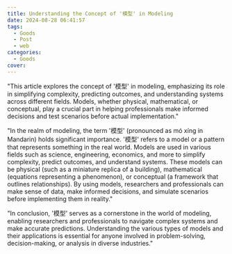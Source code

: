 ```yaml
---
title: Understanding the Concept of '模型' in Modeling
date: 2024-08-28 06:41:57
tags:
  - Goods
  - Post
  - web
categories:
  - Goods
cover: 
---
```


"This article explores the concept of '模型' in modeling, emphasizing its role in simplifying complexity, predicting outcomes, and understanding systems across different fields. Models, whether physical, mathematical, or conceptual, play a crucial part in helping professionals make informed decisions and test scenarios before actual implementation."

"In the realm of modeling, the term '模型' (pronounced as mó xíng in Mandarin) holds significant importance. '模型' refers to a model or a pattern that represents something in the real world. Models are used in various fields such as science, engineering, economics, and more to simplify complexity, predict outcomes, and understand systems. These models can be physical (such as a miniature replica of a building), mathematical (equations representing a phenomenon), or conceptual (a framework that outlines relationships). By using models, researchers and professionals can make sense of data, make informed decisions, and simulate scenarios before implementing them in reality."

"In conclusion, '模型' serves as a cornerstone in the world of modeling, enabling researchers and professionals to navigate complex systems and make accurate predictions. Understanding the various types of models and their applications is essential for anyone involved in problem-solving, decision-making, or analysis in diverse industries."
